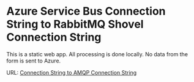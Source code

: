 # Azure Service Bus Connection String to RabbitMQ Shovel Connection String

This is a static web app. All processing is done locally. No data from the form is sent to Azure.

URL: [Connection String to AMQP Connection String](amqpconnconverter.github.io)